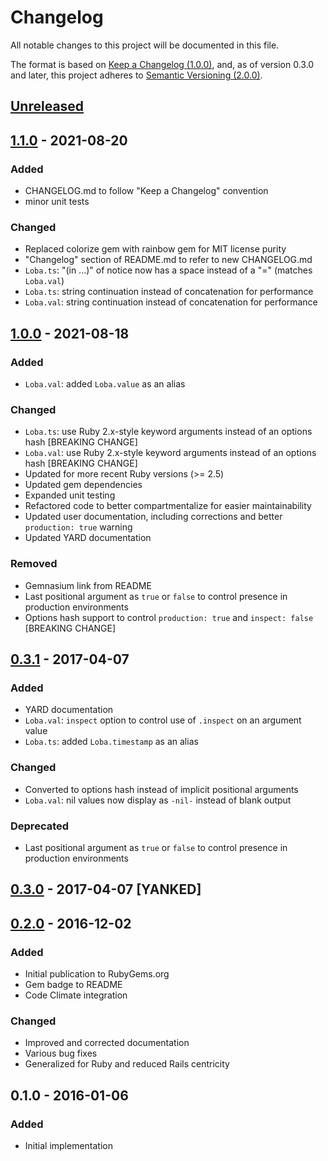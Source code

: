 # Changelog
All notable changes to this project will be documented in this file.

The format is based on [Keep a Changelog (1.0.0)](https://keepachangelog.com/en/1.0.0/),
and, as of version 0.3.0 and later, this project adheres to [Semantic Versioning (2.0.0)](https://semver.org/spec/v2.0.0.html).

## [Unreleased]

## [1.1.0] - 2021-08-20
### Added
- CHANGELOG.md to follow "Keep a Changelog" convention
- minor unit tests

### Changed
- Replaced colorize gem with rainbow gem for MIT license purity
- "Changelog" section of README.md to refer to new CHANGELOG.md
- `Loba.ts`: "(in ...)" of notice now has a space instead of a "=" (matches `Loba.val`)
- `Loba.ts`: string continuation instead of concatenation for performance
- `Loba.val`: string continuation instead of concatenation for performance

## [1.0.0] - 2021-08-18
### Added
- `Loba.val`: added `Loba.value` as an alias

### Changed
- `Loba.ts`: use Ruby 2.x-style keyword arguments instead of an options hash [BREAKING CHANGE]
- `Loba.val`: use Ruby 2.x-style keyword arguments instead of an options hash [BREAKING CHANGE]
- Updated for more recent Ruby versions (>= 2.5)
- Updated gem dependencies
- Expanded unit testing
- Refactored code to better compartmentalize for easier maintainability
- Updated user documentation, including corrections and better `production: true` warning
- Updated YARD documentation

### Removed
- Gemnasium link from README
- Last positional argument as `true` or `false` to control presence in production environments
- Options hash support to control `production: true` and `inspect: false` [BREAKING CHANGE]

## [0.3.1] - 2017-04-07
### Added
- YARD documentation
- `Loba.val`: `inspect` option to control use of `.inspect` on an argument value
- `Loba.ts`: added `Loba.timestamp` as an alias

### Changed
- Converted to options hash instead of implicit positional arguments
- `Loba.val`: nil values now display as `-nil-` instead of blank output

### Deprecated
- Last positional argument as `true` or `false` to control presence in production environments

## [0.3.0] - 2017-04-07 [YANKED]

## [0.2.0] - 2016-12-02
### Added
- Initial publication to RubyGems.org
- Gem badge to README
- Code Climate integration

### Changed
- Improved and corrected documentation
- Various bug fixes
- Generalized for Ruby and reduced Rails centricity

## 0.1.0 - 2016-01-06
### Added
- Initial implementation

[Unreleased]: https://github.com/rdnewman/loba/compare/v1.1.0...HEAD
[1.1.0]: https://github.com/rdnewman/loba/compare/v1.0.0...v1.1.0
[1.0.0]: https://github.com/rdnewman/loba/compare/v0.3.1...v1.0.0
[0.3.1]: https://github.com/rdnewman/loba/compare/v0.3.0...v0.3.1
[0.3.0]: https://github.com/rdnewman/loba/compare/0.2.0...v0.3.0
[0.2.0]: https://github.com/olivierlacan/keep-a-changelog/releases/tag/0.2.0
